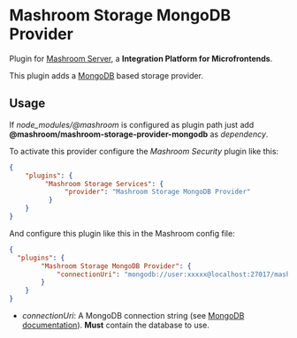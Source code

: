 
# Mashroom Storage MongoDB Provider

Plugin for [Mashroom Server](https://www.mashroom-server.com), a **Integration Platform for Microfrontends**.

This plugin adds a [MongoDB](https://www.mongodb.com/) based storage provider.

## Usage

If *node_modules/@mashroom* is configured as plugin path just add **@mashroom/mashroom-storage-provider-mongodb** as *dependency*.

To activate this provider configure the _Mashroom Security_ plugin like this:

```json
{
    "plugins": {
         "Mashroom Storage Services": {
              "provider": "Mashroom Storage MongoDB Provider"
          }
    }
}
```

And configure this plugin like this in the Mashroom config file:

```json
{
  "plugins": {
        "Mashroom Storage MongoDB Provider": {
            "connectionUri": "mongodb://user:xxxxx@localhost:27017/mashroom_storage_db"
        }
    }
}
```

 * _connectionUri_: A MongoDB connection string (see [MongoDB documentation](https://docs.mongodb.com/manual/reference/connection-string)).
   **Must** contain the database to use.

